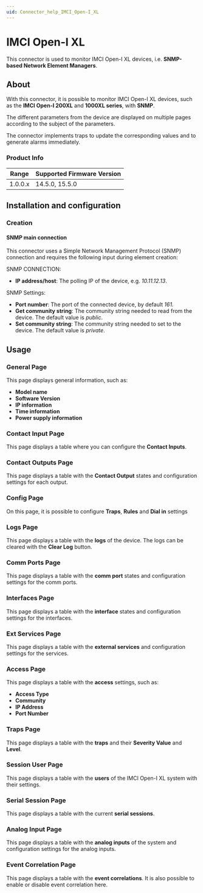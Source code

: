 ```yaml
---
uid: Connector_help_IMCI_Open-I_XL
---
```


# IMCI Open-I XL

This connector is used to monitor IMCI Open-I XL devices, i.e. **SNMP-based Network Element Managers**.

## About

With this connector, it is possible to monitor IMCI Open-I XL devices, such as the **IMCI Open-I 200XL** and **1000XL series**, with **SNMP**.

The different parameters from the device are displayed on multiple pages according to the subject of the parameters.

The connector implements traps to update the corresponding values and to generate alarms immediately.

### Product Info

| Range | Supported Firmware Version |
|------------------|-----------------------------|
| 1.0.0.x          | 14.5.0, 15.5.0              |

## Installation and configuration

### Creation

#### SNMP main connection

This connector uses a Simple Network Management Protocol (SNMP) connection and requires the following input during element creation:

SNMP CONNECTION:

- **IP address/host**: The polling IP of the device, e.g. *10.11.12.13*.

SNMP Settings:

- **Port number**: The port of the connected device, by default *161.*
- **Get community string**: The community string needed to read from the device. The default value is *public*.
- **Set community string**: The community string needed to set to the device. The default value is *private*.

## Usage

### General Page

This page displays general information, such as:

- **Model name**
- **Software Version**
- **IP information**
- **Time information**
- **Power supply information**

### Contact Input Page

This page displays a table where you can configure the **Contact Inputs**.

### Contact Outputs Page

This page displays a table with the **Contact Output** states and configuration settings for each output.

### Config Page

On this page, it is possible to configure **Traps**, **Rules** and **Dial in** settings

### Logs Page

This page displays a table with the **logs** of the device. The logs can be cleared with the **Clear Log** button.

### Comm Ports Page

This page displays a table with the **comm port** states and configuration settings for the comm ports.

### Interfaces Page

This page displays a table with the **interface** states and configuration settings for the interfaces.

### Ext Services Page

This page displays a table with the **external services** and configuration settings for the services.

### Access Page

This page displays a table with the **access** settings, such as:

- **Access Type**
- **Community**
- **IP Address**
- **Port Number**

### Traps Page

This page displays a table with the **traps** and their **Severity Value** and **Level**.

### Session User Page

This page displays a table with the **users** of the IMCI Open-I XL system with their settings.

### Serial Session Page

This page displays a table with the current **serial sessions**.

### Analog Input Page

This page displays a table with the **analog inputs** of the system and configuration settings for the analog inputs.

### Event Correlation Page

This page displays a table with the **event correlations**. It is also possible to enable or disable event correlation here.
